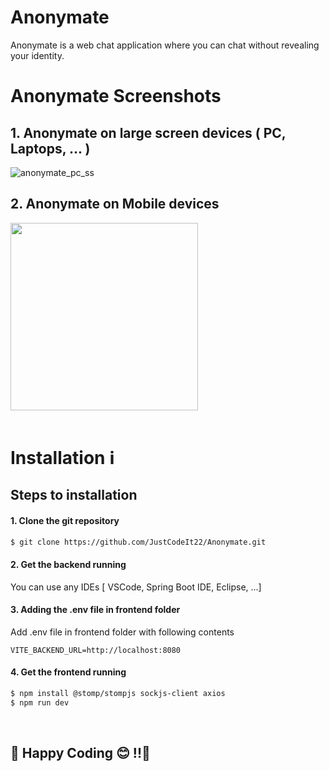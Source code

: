 # Anonymate
Anonymate is a web chat application where you can chat without revealing your identity.
<br/>


# Anonymate Screenshots
## 1. Anonymate on large screen devices ( PC, Laptops, ... )
![anonymate_pc_ss](https://github.com/user-attachments/assets/5abd1830-7bc7-41b6-83af-d5dce58b3804)


## 2. Anonymate on Mobile devices
<img src="https://github.com/user-attachments/assets/01b74ea7-c5dd-4c1d-be9f-be894fd52846" width=300>

<br>
<br>



# Installation ℹ️
## Steps to installation

#### 1. Clone the git repository
```sh
$ git clone https://github.com/JustCodeIt22/Anonymate.git
```

#### 2. Get the backend running
You can use any IDEs [ VSCode, Spring Boot IDE, Eclipse, ...]

#### 3. Adding the .env file in frontend folder 
Add .env file in frontend folder with following contents
```env
VITE_BACKEND_URL=http://localhost:8080
```

#### 4. Get the frontend running
```sh
$ npm install @stomp/stompjs sockjs-client axios
$ npm run dev
```
<br>

## 🎉 Happy Coding 😊 !!🎉
